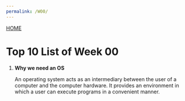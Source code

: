 ```yaml
---
permalink: /W00/
---
```


[HOME](../)

# Top 10 List of Week 00

1. **Why we need an OS**

    An operating system acts as an intermediary between the user of a computer and the computer hardware. It provides an environment in which a user can execute programs in a convenient manner.
